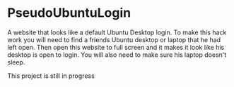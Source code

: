 # PseudoUbuntuLogin

A website that looks like a default Ubuntu Desktop login. To make this hack work you will need to find a friends Ubuntu desktop or laptop that he had left open. Then open this website to full screen and it makes it look like his desktop is open to login. You will also need to make sure his laptop doesn't sleep. 

This project is still in progress
